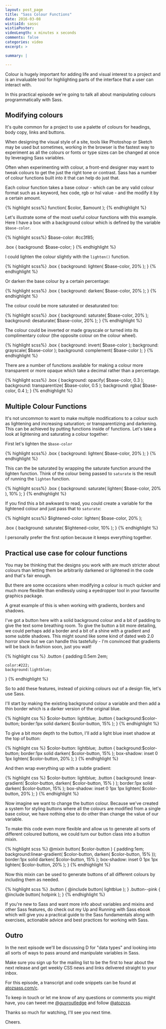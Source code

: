 ```yaml
---
layout: post_page
title: "Sass Colour Functions"
date: 2016-03-08
wistiaId: sassc
wistiaPoster: 
videoLength: x minutes x seconds
comments: false
categories: video
excerpt: >

summary: |

---
```


Colour is hugely important for adding life and visual interest to
a project and is an invaluable tool for highlighting parts of the
interface that a user can interact with.

In this practical episode we're going to talk all about manipulating
colours programmatically with Sass.



## Modifying colours

It's quite common for a project to use a palette of colours for
headings, body copy, links and buttons.

When designing the visual style of a site, tools like Photoshop or
Sketch may be used but sometimes, working in the browser is the fastest
way to experiment as all the colours or fonts or type sizes can be
changed at once by leveraging Sass variables.

Often when experimenting with colour, a front-end designer may want to
tweak colours to get the just the right tone or contrast. Sass has
a number of colour functions built into it that can help do just that.

Each colour function takes a base colour - which can be any valid colour
format such as a keyword, hex code, rgb or hsl value - and the modify it
by a certain amount.

{% highlight scss%}
function( $color, $amount );
{% endhighlight %}

Let's illustrate some of the most useful colour functions with this
example. Here I have a box with a background colour which is defined by
the variable `$base-color`.

{% highlight scss%}
$base-color: #cc3f85;

.box {
	background: $base-color;
}
{% endhighlight %}

I could lighten the colour slightly with the `lighten()` function.

{% highlight scss%}
.box {
	background: lighten( $base-color, 20% );
}
{% endhighlight %}

Or darken the base colour by a certain percentage:

{% highlight scss%}
.box {
	background: darken( $base-color, 20% );
}
{% endhighlight %}

The colour could be more saturated or desaturated too:

{% highlight scss%}
.box {
	background: saturate( $base-color, 20% );
	background: desaturate( $base-color, 20% );
}
{% endhighlight %}

The colour could be inverted or made grayscale or turned into its
complimentary colour (the opposite colour on the colour wheel).

{% highlight scss%}
.box {
	background: invert( $base-color );
	background: grayscale( $base-color );
	background: complement( $base-color );
}
{% endhighlight %}

There are a number of functions available for making a colour more
transparent or more opaque which take a decimal rather than a percentage.

{% highlight scss%}
.box {
	background: opacify( $base-color, 0.3 );
	background: transparentize( $base-color, 0.5 );
	background: rgba( $base-color, 0.4 );
}
{% endhighlight %}



## Multiple Colour Functions

It's not uncommon to want to make multiple modifications to a colour
such as lightening and increasing saturation; or transparentizing and
darkening. This can be achieved by putting functions inside of
functions. Let's take a look at lightening and saturating a colour
together:

First let's lighten the `$base-color`

{% highlight scss%}
.box {
	background: lighten( $base-color, 20% );
}
{% endhighlight %}

This can the be saturated by wrapping the saturate function around the
lighten function. Think of the colour being passed to `saturate` is the
result of running the `lighten` function.

{% highlight scss%}
.box {
	background: saturate( lighten( $base-color, 20% ), 10% );
}
{% endhighlight %}

If you find this a bit awkward to read, you could create a variable for
the lightened colour and just pass that to `saturate`:


{% highlight scss%}
$lightened-color: lighten( $base-color, 20% );

.box {
	background: saturate( $lightened-color, 10% );
}
{% endhighlight %}

I personally prefer the first option because it keeps everything
together.



## Practical use case for colour functions

You may be thinking that the designs you work with are much stricter
about colours than letting them be arbitrarily darkened or lightened in
the code and that's fair enough.

But there are some occasions when modifying a colour is much quicker and
much more flexible than endlessly using a eyedropper tool in your
favourite graphics package.

A great example of this is when working with gradients, borders and
shadows.

I've got a button here with a solid background colour and a bit of
padding to give the text some breathing room. To give the button a bit
more detailing, we could perhaps add a border and a bit of a shine with
a gradient and some subtle shadows. This might sound like some kind of
dated web 2.0 horror show but we can handle this tastefully - I'm
convinced that gradients will be back in fashion soon, just you wait!

{% highlight css %}
.button {
	padding:0.5em 2em;

	color:#222;
	background:lightblue;
}
{% endhighlight %}

So to add these features, instead of picking colours out of a design
file, let's use Sass.

I'll start by making the existing background colour a variable and then
add a thin border which is a darker version of the original blue.

{% highlight css %}
$color-button: lightblue;
.button {
	background:$color-button;
	border:1px solid darken( $color-button, 15% );
}
{% endhighlight %}

To give a bit more depth to the button, I'll add a light blue inset
shadow at the top of button:

{% highlight css %}
$color-button: lightblue;
.button {
	background:$color-button;
	border:1px solid darken( $color-button, 15% );
	box-shadow: inset 0 1px lighten( $color-button, 20% );
}
{% endhighlight %}

And then wrap everything up with a subtle gradient:

{% highlight css %}
$color-button: lightblue;
.button {
	background: linear-gradient( $color-button, darken( $color-button, 15% ) );
	border:1px solid darken( $color-button, 15% );
	box-shadow: inset 0 1px 1px lighten( $color-button, 20% );
}
{% endhighlight %}

Now imagine we want to change the button colour. Because we've created a 
system for styling buttons where all the colours are modified from
a single base colour, we have nothing else to do other than change the
value of our variable.

To make this code even more flexible and allow us to generate all sorts
of different coloured buttons, we could turn our button class into
a button mixin.

{% highlight scss %}
@mixin button( $color-button ) {
	padding:1em;
	background:linear-gradient( $color-button, darken( $color-button, 15% ));
	border:1px solid darken( $color-button, 15% );
	box-shadow: inset 0 1px 1px lighten( $color-button, 20% );
}
{% endhighlight %}

Now this mixin can be used to generate buttons of all different colours
by including them as needed.

{% highlight scss %}
.button {
	@include button( lightblue );
}
.button--pink {
	@include button( hotpink );
}
{% endhighlight %}

If you're new to Sass and want more info about variables and mixins and
other Sass features, do check out my Up and Running with Sass ebook
which will give you a practical guide to the Sass fundamentals along
with exercises, actionable advice and best practices for working with
Sass.



## Outro

In the next episode we'll be discussing D for "data types" and looking
into all sorts of ways to pass around and manipulate variables in Sass.

Make sure you sign up for the mailing list to be the first to hear about
the next release and get weekly CSS news and links delivered straight to
your inbox.

For this episode, a transcript and code snippets can be found at
[atozsass.com/c](http://www.atozsass.com/c). 

To keep in touch or let me know of any questions or comments you might
have, you can tweet me [@guyroutledge](http://www.twitter.com/guyroutledge)
and follow [@atozcss](http://www.twitter.com/atozcss).

Thanks so much for watching, I'll see you next time.

Cheers.

